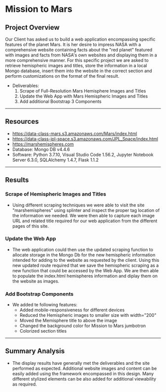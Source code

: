 # Mission to Mars


## Project Overview

Our Client has asked us to build a web application encompassing specific features of the planet Mars. It is her desire to impress NASA with a comprehensive website containing facts about the "red planet" featured with images and facts from NASA's own websites and displaying them in a more comprehensive manner. For this specific project we are asked to retrieve hemispheric images and titles, store the information in a local Mongo database, insert them into the website in the correct section and perform customizations on the format of the final result.

- Deliverables:
  1. Scrape of Full-Resolution Mars Hemisphere Images and Titles
  2. Update the Web App with Mars Hemispheric Images and Titles
  3. Add additional Bootstrap 3 Components
------------------------------------------------------------------------------------------------------------

## Resources
- https://data-class-mars.s3.amazonaws.com/Mars/index.html
- https://data-class-jpl-space.s3.amazonaws.com/JPL_Space/index.html
- https://marshemispheres.com
- Database: Mongo DB v4.4.6
- Software: Python 3.7.10, Visual Studio Code 1.56.2, Jupyter Notebook Server 6.3.0, SQLAlchemy 1.4.7, Flask 1.1.2
------------------------------------------------------------------------------------------------------------

## Results

### Scrape of Hemispheric Images and Titles

- Using different scraping techniques we were able to visit the site "marshemispheres" using splinter and inspect the proper tag location of the information we needed. We were then able to capture each image URL and related title required for our web application from the different pages of this site.

### Update the Web App

- The web application could then use the updated scraping function to allocate storage in the Mongo Db for the new hemispheric information intended for adding to the website as requested by the client. Using this new updated route required that we save the hemispheric scraping as a new function that could be accessed by the Web App. We are then able to populate the index.html hemispheres information and diplay them on the website as images.


### Add Bootstrap Components

- We added te following features:
  - Added mobile-responsiveness for different devices
  - Reduced the Hemispheric images to smaller size with width="200"
  - Moved the Memisphere title to above the image
  - Changed the background color for Mission to Mars jumbotron
  - Colorized section titles
------------------------------------------------------------------------------------------------------------

## Summary Analysis

- The display results have generally met the deliverables and the site performed as expected. Additional website images and content can be easily added using the framework encompassed in this design. Many different stylized elements can be also added for additional viewability as required.